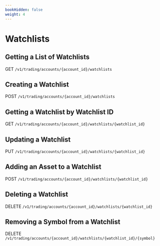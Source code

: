 ```yaml
---
bookHidden: false
weight: 4
---
```


# Watchlists

## Getting a List of Watchlists

GET `/v1/trading/accounts/{account_id}/watchlists`

## Creating a Watchlist

POST `/v1/trading/accounts/{account_id}/watchlists`

## Getting a Watchlist by Watchlist ID

GET `/v1/trading/accounts/{account_id}/watchlists/{watchlist_id}`

## Updating a Watchlist

PUT `/v1/trading/accounts/{account_id}/watchlists/{watchlist_id}`

## Adding an Asset to a Watchlist

POST `/v1/trading/accounts/{account_id}/watchlists/{watchlist_id}`

## Deleting a Watchlist

DELETE `/v1/trading/accounts/{account_id}/watchlists/{watchlist_id}`

## Removing a Symbol from a Watchlist

DELETE `/v1/trading/accounts/{account_id}/watchlists/{watchlist_id}/{symbol}`

